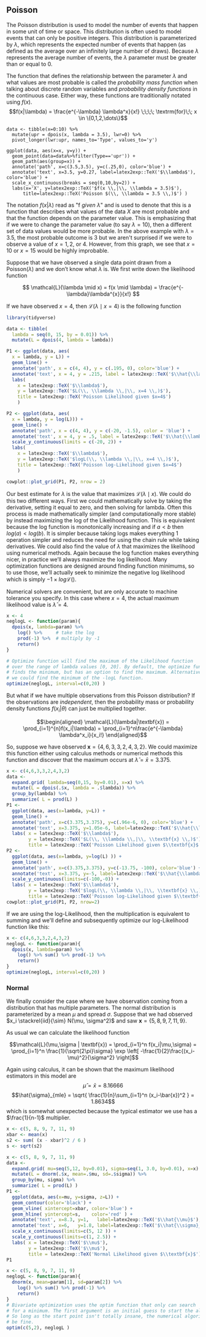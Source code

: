 ## Poisson

The Poisson distribution is used to model the number of events that happen in some unit of time or space. This distribution is often used to model events that can only be positive integers. This distribution is parameterized by $\lambda$, which represents the expected number of events that happen (as defined as the average over an infinitely large number of draws). Because $\lambda$ represents the average number of events, the $\lambda$ parameter must be greater than or equal to 0.

The function that defines the relationship between the parameter $\lambda$ and what values are most probable is called the *probability mass function* when talking about discrete random variables and *probability density functions* in the continuous case.  Either way, these functions are traditionally notated using $f(x)$.
$$f(x|\lambda) = \frac{e^{-\lambda} \lambda^x}{x!} \;\;\;\; \textrm{for}\;\;  x \in \{0,1,2,\dots\}$$

```{r, echo=FALSE, warning=FALSE, message=FALSE}
data <- tibble(x=0:10) %>%
  mutate(upr = dpois(x, lambda = 3.5), lwr=0) %>%
  pivot_longer(lwr:upr, names_to='Type', values_to='y') 
 
ggplot(data, aes(x=x, y=y)) +
  geom_point(data=data%>%filter(Type=='upr')) + 
  geom_path(aes(group=x)) +
  annotate('path', x=c(3.5,3.5), y=c(.25,0), color='blue') +
  annotate('text', x=3.5, y=0.27, label=latex2exp::TeX('$\\lambda$'), color='blue') +
  scale_x_continuous(breaks = seq(0,10,by=2)) +
  labs(x='X', y=latex2exp::TeX('$f(x \\,|\\, \\lambda = 3.5)$'), 
      title=latex2exp::TeX('Poisson $(\\, \\lambda = 3.5 \\,)$') )
```

The notation $f(x|\lambda)$ read as "f *given* $\lambda$" and is used to denote that this is a function that describes what values of the data $X$ are most probable and that the function depends on the parameter value.  This is emphasizing that if we were to change the parameter value (to say $\lambda = 10$), then a different set of data values would be more probable. In the above example with $\lambda = 3.5$, the most probable outcome is $3$ but we aren't surprised if we were to observe a value of $x=1,2,$ or $4$. However, from this graph, we see that $x=10$ or $x=15$ would be highly improbable.


Suppose that we have observed a single data point drawn from a Poisson($\lambda$) and we don’t know what $\lambda$ is. We first write down the likelihood function

$$
\mathcal{L}(\lambda \mid x) = f(x \mid \lambda) = \frac{e^{-\lambda}\lambda^{x}}{x!}
$$

If we have observed $x = 4$, then $\mathcal{L}(\lambda \mid x = 4)$ is the following function

```r
library(tidyverse)

data <- tibble(
  lambda = seq(0, 15, by = 0.01)) %>%
  mutate(L = dpois(4, lambda = lambda))

P1 <- ggplot(data, aes(
  x = lambda, y = L)) +
  geom_line() +
  annotate('path', x = c(4, 4), y = c(.195, 0), color='blue') +
  annotate('text', x = 4, y = .215, label = latex2exp::TeX('$\\hat{\\lambda}$'), color = 'blue') +
  labs(
    x = latex2exp::TeX('$\\lambda$'),
    y = latex2exp::TeX('$L(\\, \\lambda \\,|\\, x=4 \\,)$'),
    title = latex2exp::TeX('Poisson Likelihood given $x=4$')
    )

P2 <- ggplot(data, aes(
  x = lambda, y = log(L))) +
  geom_line() +
  annotate('path', x = c(4, 4), y = c(-20, -1.5), color = 'blue') +
  annotate('text', x = 4, y = .5, label = latex2exp::TeX('$\\hat{\\lambda}$'), color = 'blue') +
  scale_y_continuous(limits = c(-20, 2)) +
  labs(
    x = latex2exp::TeX('$\\lambda$'), 
    y = latex2exp::TeX('$logL(\\, \\lambda \\,|\\, x=4 \\,)$'),
    title = latex2exp::TeX('Poisson log-Likelihood given $x=4$')
    )

cowplot::plot_grid(P1, P2, nrow = 2)
```

Our best estimate for $\lambda$ is the value that maximizes $\mathcal{L}(\lambda \mid x)$. We could do this two different ways. First we could mathematically solve by taking the derivative, setting it equal to zero, and then solving for lambda. Often this process is made mathematically simpler (and computationally more stable) by instead maximizing the log of the Likelihood function. This is equivalent because the log function is monotonically increasing and if $a < b$ then $log(a) < log(b)$. It is simpler because taking logs makes everything 1 operation simpler and reduces the need for using the chain rule while taking derivatives. We could also find the value of $\lambda$ that maximizes the likelihood using numerical methods. Again because the log function makes everything nicer, in practice we’ll always maximize the log likelihood. Many optimization functions are designed around finding function minimums, so to use those, we’ll actually seek to minimize the negative log likelihood which is simply $-1 \times log \mathcal{L}()$.

Numerical solvers are convenient, but are only accurate to machine tolerance you specify. In this case where $x = 4$, the actual maximum likelihood value is $\hat{\lambda} = 4$.

```r
x <- 4
neglogL <- function(param){
  dpois(x, lambda=param) %>%
    log() %>%     # take the log
    prod(-1) %>%  # multiply by -1
    return()      
}

# Optimize function will find the maximum of the Likelihood function
# over the range of lambda values [0, 20]. By default, the optimize function
# finds the minimum, but has an option to find the maximum. Alternatively
# we could find the minimum of the -logL function.
optimize(neglogL, interval=c(0,20) )
```

But what if we have multiple observations from this Poisson distribution? If the observations are *independent*, then the probability mass or probability density functions $f(x_i|\theta)$ can just be multiplied together. 

$$\begin{aligned}
\mathcal{L}(\lambda|\textbf{x}) = \prod_{i=1}^{n}f(x_i|\lambda) = \prod_{i=1}^n\frac{e^{-\lambda} \lambda^x_i}{x_i!}
\end{aligned}$$

So, suppose we have observed $\textbf{x} = \{4,6,3,3,2,4,3,2\}$. We could maximize this function either using calculus methods  or numerical methods this function and discover that the maximum occurs at $\hat{\lambda} = \bar{x} = 3.375$.

```r
x <- c(4,6,3,3,2,4,3,2)
data <- 
  expand.grid( lambda=seq(0,15, by=0.01), x=x) %>%
  mutate(L = dpois(.$x, lambda = .$lambda)) %>%
  group_by(lambda) %>%
  summarize( L = prod(L) )
P1 <- 
  ggplot(data, aes(x=lambda, y=L)) +
  geom_line() +
  annotate('path', x=c(3.375,3.375), y=c(.96e-6, 0), color='blue') +
  annotate('text', x=3.375, y=1.05e-6, label=latex2exp::TeX('$\\hat{\\lambda}$'), color='blue') +
  labs( x = latex2exp::TeX('$\\lambda$'), 
        y = latex2exp::TeX('$L(\\, \\lambda \\,|\\, \\textbf{x} \\,)$'),
        title = latex2exp::TeX('Poisson Likelihood given $\\textbf{x}$') )
P2 <- 
  ggplot(data, aes(x=lambda, y=log(L) )) +
  geom_line() +
  annotate('path', x=c(3.375,3.375), y=c(-13.75, -100), color='blue') +
  annotate('text', x=3.375, y=-5, label=latex2exp::TeX('$\\hat{\\lambda}$'), color='blue') +
  scale_y_continuous(limits=c(-100,-0)) +
  labs( x = latex2exp::TeX('$\\lambda$'), 
        y = latex2exp::TeX('$logL(\\, \\lambda \\,|\\, \\textbf{x} \\,)$'),
        title = latex2exp::TeX('Poisson log-Likelihood given $\\textbf{x}$') )
cowplot::plot_grid(P1, P2, nrow=2)
```

If we are using the log-Likelihood, then the multiplication is equivalent to summing and we'll define and subsequently optimize our log-Likelihood function like this:  

```r
x <- c(4,6,3,3,2,4,3,2)
neglogL <- function(param){
  dpois(x, lambda=param) %>%
    log() %>% sum() %>% prod(-1) %>%
    return()
}
optimize(neglogL, interval=c(0,20) )
```

### Normal

We finally consider the case where we have observation coming from a distribution that has multiple parameters. The normal distribution is parameterized by a mean $\mu$ and spread $\sigma$. Suppose that we had observed $x_i \stackrel{iid}{\sim} N(\mu, \sigma^2)$ and saw $\textbf{x} = \{5, 8, 9, 7, 11, 9\}$.

As usual we can calculate the likelihood function

$$\mathcal{L}(\mu,\sigma | \textbf{x}) = \prod_{i=1}^n f(x_i|\mu,\sigma) = \prod_{i=1}^n \frac{1}{\sqrt{2\pi}\sigma} \exp \left[ -\frac{1}{2}\frac{(x_i-\mu)^2}{\sigma^2} \right]$$

Again using calculus, it can be shown that the maximum likelihood estimators in this model are
$$\hat{\mu} = \bar{x} = 8.16666$$
$$\hat{\sigma}_{mle} = \sqrt{ \frac{1}{n}\sum_{i=1}^n (x_i-\bar{x})^2 } = 1.8634$$
which is somewhat unexpected because the typical estimator we use has a $\frac{1}{n-1}$ multiplier. 



```r
x <- c(5, 8, 9, 7, 11, 9)
xbar <- mean(x)
s2 <- sum( (x - xbar)^2 / 6 )
s <- sqrt(s2)
```

```r
x <- c(5, 8, 9, 7, 11, 9)
data <- 
  expand.grid( mu=seq(5,12, by=0.01), sigma=seq(1, 3.0, by=0.01), x=x) %>%
  mutate(L = dnorm(.$x, mean=.$mu, sd=.$sigma)) %>%
  group_by(mu, sigma) %>%
  summarize( L = prod(L) )
P1 <- 
  ggplot(data, aes(x=mu, y=sigma, z=L)) +
  geom_contour(color='black') +
  geom_vline( xintercept=xbar, color='blue') +
  geom_hline( yintercept=s,    color='red' ) +
  annotate('text', x=8.3, y=1,   label=latex2exp::TeX('$\\hat{\\mu}$'), color='blue') +
  annotate('text', x=6,   y=1.8, label=latex2exp::TeX('$\\hat{\\sigma}_{mle}$'), color='red') +  
  scale_x_continuous(limits=c(5, 12 )) + 
  scale_y_continuous(limits=c(1, 2.5)) +
  labs( x = latex2exp::TeX('$\\mu$'), 
        y = latex2exp::TeX('$\\mu$'),
        title = latex2exp::TeX('Normal Likelihood given $\\textbf{x}$') )
P1
```


```r
x <- c(5, 8, 9, 7, 11, 9)
neglogL <- function(param){
  dnorm(x, mean=param[1], sd=param[2]) %>%
    log() %>% sum() %>% prod(-1) %>%
    return()
}
# Bivariate optimization uses the optim function that only can search
# for a minimum. The first argument is an initial guess to start the algorithm.
# So long as the start point isn't totally insane, the numerical algorithm should
# be fine.
optim(c(5,2), neglogL )  
```